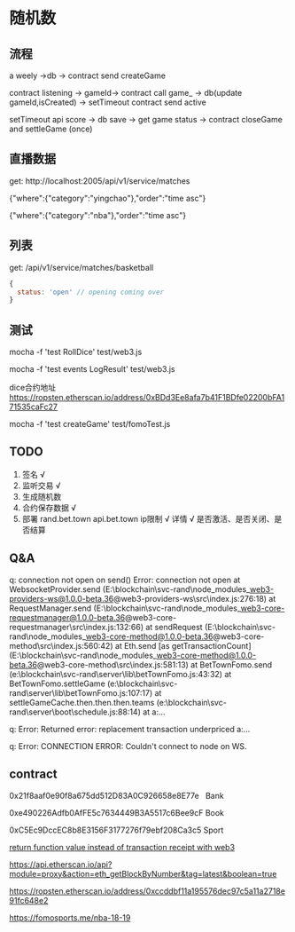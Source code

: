 # 随机数


## 流程
a weely ->db -> contract send createGame

contract listening -> gameId-> contract call game_ -> db(update gameId,isCreated) -> setTimeout contract send active

setTimeout api score -> db save -> get game status -> contract closeGame and settleGame (once)

## 直播数据

get: http://localhost:2005/api/v1/service/matches

{"where":{"category":"yingchao"},"order":"time asc"}

{"where":{"category":"nba"},"order":"time asc"}

## 列表

get: /api/v1/service/matches/basketball

```js
{
  status: 'open' // opening coming over
}
```

## 测试

mocha -f 'test RollDice' test/web3.js

mocha -f 'test events LogResult' test/web3.js

dice合约地址 https://ropsten.etherscan.io/address/0xBDd3Ee8afa7b41F1BDfe02200bFA171535caFc27

mocha -f 'test createGame' test/fomoTest.js


## TODO

1. 签名 √
2. 监听交易 √
3. 生成随机数
4. 合约保存数据 √
5. 部署 rand.bet.town api.bet.town
ip限制 √
详情 √
是否激活、是否关闭、是否结算

## Q&A

q:
connection not open on send()
Error: connection not open
    at WebsocketProvider.send (E:\blockchain\svc-rand\node_modules\_web3-providers-ws@1.0.0-beta.36@web3-providers-ws\src\index.js:276:18)
    at RequestManager.send (E:\blockchain\svc-rand\node_modules\_web3-core-requestmanager@1.0.0-beta.36@web3-core-requestmanager\src\index.js:132:66)
    at sendRequest (E:\blockchain\svc-rand\node_modules\_web3-core-method@1.0.0-beta.36@web3-core-method\src\index.js:560:42)
    at Eth.send [as getTransactionCount] (E:\blockchain\svc-rand\node_modules\_web3-core-method@1.0.0-beta.36@web3-core-method\src\index.js:581:13)
    at BetTownFomo.send (e:\blockchain\svc-rand\server\lib\betTownFomo.js:43:32)
    at BetTownFomo.settleGame (e:\blockchain\svc-rand\server\lib\betTownFomo.js:107:17)
    at settleGameCache.then.then.then.teams (e:\blockchain\svc-rand\server\boot\schedule.js:88:14)
    at <anonymous>
a:...

q:
Error: Returned error: replacement transaction underpriced
a:...

q:
Error: CONNECTION ERROR: Couldn't connect to node on WS.

## contract
0x21f8aaf0e90f8a675dd512D83A0C926658e8E77e  
Bank

0xe490226Adfb0AfFE5c7634449B3A5517c6Bee9cF
Book

0xC5Ec9DccEC8b8E3156F3177276f79ebf208Ca3c5
Sport

[return function value instead of transaction receipt with web3](https://ethereum.stackexchange.com/questions/58228/return-function-value-instead-of-transaction-receipt-with-web3)

https://api.etherscan.io/api?module=proxy&action=eth_getBlockByNumber&tag=latest&boolean=true

https://ropsten.etherscan.io/address/0xccddbf11a195576dec97c5a11a2718e91fc648e2

https://fomosports.me/nba-18-19
